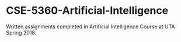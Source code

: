 # CSE-5360-Artificial-Intelligence

Written assignments completed in Artificial Intelligence Course at UTA Spring 2018.
